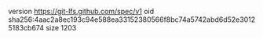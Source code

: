 version https://git-lfs.github.com/spec/v1
oid sha256:4aac2a8ec193c94e588ea33152380566f8bc74a5742abd6d52e30125183cb674
size 1203
